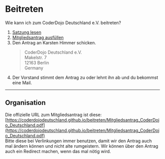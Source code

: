 # Beitreten

Wie kann ich zum CoderDojo Deutschland e.V. beitreten?

1. [Satzung lesen][satzung]
2. [Mitgliedsantrag ausfüllen][antrag]
3. Den Antrag an Karsten Himmer schicken.
   > CoderDojo Deutschland e.V.  
   > Makelstr. 7  
   > 12163 Berlin  
   > Germany
4. Der Vorstand stimmt dem Antrag zu oder lehnt ihn ab und du bekommst eine Mail.

---

Organisation
------------

Die offizielle URL zum Mitgliedsantrag ist diese:  
[https://coderdojodeutschland.github.io/beitreten/Mitgliedsantrag_CoderDojo_Deutschland.pdf](https://coderdojodeutschland.github.io/beitreten/Mitgliedsantrag_CoderDojo_Deutschland.pdf)  
Bitte diese bei Verlinkungen immer benutzen, damit wir den Antrag auch mal ändern können und nicht
alte rumgeistern. Wir können über den Antrag auch ein Redirect machen, wenn das mal nötig wird.

[antrag]: https://coderdojodeutschland.github.io/beitreten/Mitgliedsantrag_CoderDojo_Deutschland.pdf
[satzung]: https://coderdojodeutschland.github.io/satzung/
